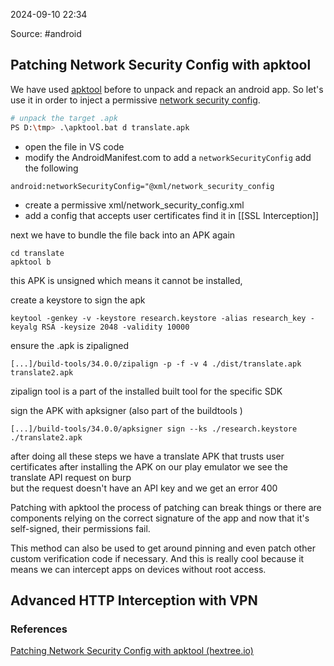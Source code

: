 
2024-09-10 22:34

Source: #android 

## Patching Network Security Config with apktool

We have used [apktool](https://apktool.org/) before to unpack and repack an android app. So let's use it in order to inject a permissive [network security config](https://developer.android.com/privacy-and-security/security-config).

```bash
# unpack the target .apk
PS D:\tmp> .\apktool.bat d translate.apk
```

- open the file in VS code
- modify the AndroidManifest.com to add a `networkSecurityConfig` add the following
```
android:networkSecurityConfig="@xml/network_security_config
```
- create a permissive xml/network_security_config.xml
- add a config that accepts user certificates find it in [[SSL Interception]]

next we have to bundle the file back into an APK again 
```shell
cd translate
apktool b
```
this APK is unsigned which means it cannot be installed, 

create a keystore to sign the apk
```
keytool -genkey -v -keystore research.keystore -alias research_key -keyalg RSA -keysize 2048 -validity 10000
```

ensure the .apk is zipaligned
```
[...]/build-tools/34.0.0/zipalign -p -f -v 4 ./dist/translate.apk translate2.apk
```
zipalign tool is a part of the installed built tool for the specific SDK 

sign the APK with apksigner (also part of the buildtools )
```
[...]/build-tools/34.0.0/apksigner sign --ks ./research.keystore ./translate2.apk
```
after doing all these steps we have a translate APK that trusts user certificates 
after installing the APK on our play emulator we see the translate API request on burp  
but the request doesn't have an API key and we get an error 400

Patching with apktool
the process of patching can break things or there are components relying on the correct signature of the app and now that it's self-signed, their permissions fail.

This method can also be used to get around pinning and even patch other custom verification code if necessary. And this is really cool because it means we can intercept apps on devices without root access.
## Advanced HTTP Interception with VPN
### References
[Patching Network Security Config with apktool (hextree.io)](https://app.hextree.io/courses/network-interception/advanced-interception-tricks/patching-network-security-config-with-ap)